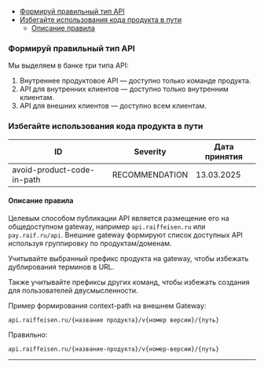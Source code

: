 - [Формируй правильный тип API](#формируй-правильный-тип-api)
- [Избегайте использования кода продукта в пути](#избегайте-использования-кода-продукта-в-пути)
  - [Описание правила](#описание-правила)


### Формируй правильный тип API

Мы выделяем в банке три типа API:

1. Внутреннее продуктовое API — доступно только команде продукта.
2. API для внутренних клиентов — доступно только внутренним клиентам.
3. API для внешних клиентов — доступно всем клиентам.




<!-- TODO доделать правило после обсуждения по внешним/внутренним API, добавить примеры -->
### Избегайте использования кода продукта в пути
| ID                            | Severity           | Дата принятия |
|-------------------------------|--------------------|---------------|
| avoid-product-code-in-path    | RECOMMENDATION     | 13.03.2025    |

#### Описание правила

Целевым способом публикации API является размещение его на общедоступном gateway, например `api.raiffeisen.ru` или `pay.raif.ru/api`.
Внешние gateway формируют список доступных API используя группировку по продуктам/доменам.

Учитывайте выбранный префикс продукта на gateway, чтобы избежать дублирования терминов в URL.

Также учитывайте префиксы других команд, чтобы избежать создания для пользователей двусмысленности.

Пример формирования context-path на внешнем Gateway:

```
api.raiffeisen.ru/{название продукта}/v{номер версии}/{путь}
```

Правильно:
```
api.raiffeisen.ru/{название-продукта}/v{номер-версии}/{путь}
```

---
